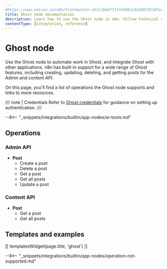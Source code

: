 ```yaml
---
#https://www.notion.so/n8n/Frontmatter-432c2b8dff1f43d4b1c8d20075510fe4
title: Ghost node documentation
description: Learn how to use the Ghost node in n8n. Follow technical documentation to integrate Ghost node into your workflows.
contentType: [integration, reference]
---
```


# Ghost node

Use the Ghost node to automate work in Ghost, and integrate Ghost with other applications. n8n has built-in support for a wide range of Ghost features, including creating, updating, deleting, and getting posts for the Admin and content API. 

On this page, you'll find a list of operations the Ghost node supports and links to more resources.

/// note | Credentials
Refer to [Ghost credentials](/integrations/builtin/credentials/ghost.md) for guidance on setting up authentication. 
///

--8<-- "_snippets/integrations/builtin/app-nodes/ai-tools.md"

## Operations

### Admin API

* **Post**
    * Create a post
    * Delete a post
    * Get a post
    * Get all posts
    * Update a post


### Content API

* **Post**
    * Get a post
    * Get all posts

## Templates and examples

<!-- see https://www.notion.so/n8n/Pull-in-templates-for-the-integrations-pages-37c716837b804d30a33b47475f6e3780 -->
[[ templatesWidget(page.title, 'ghost') ]]

--8<-- "_snippets/integrations/builtin/app-nodes/operation-not-supported.md"

